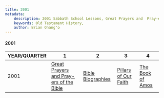 ```yaml
---
title: 2001
metadata:
    description: 2001 Sabbath School Lessons, Great Prayers and  Pray-ers of the Bible, Bible Biographies, Pillars of Our Faith, The Book of Amos
    keywords: Old Testament History,
    author: Brian Onang'o
---
```


#### 2001

YEAR/QUARTER |   1  | 2| 3| 4
-------------|------------|---|--|---
2001   |  [Great Prayers and  Pray-ers of the Bible](/2001-2010/2001/quarter1) | [Bible Biographies](/2001-2010/2001/quarter2) | [Pillars of Our Faith](/2001-2010/2001/quarter3) | [The Book of Amos](/2001-2010/2001/quarter4) |
 